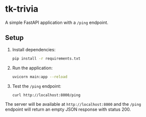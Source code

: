 # tk-trivia

A simple FastAPI application with a `/ping` endpoint.

## Setup

1. Install dependencies:
   ```bash
   pip install -r requirements.txt
   ```

2. Run the application:
   ```bash
   uvicorn main:app --reload
   ```

3. Test the `/ping` endpoint:
   ```bash
   curl http://localhost:8000/ping
   ```

The server will be available at `http://localhost:8000` and the `/ping` endpoint will return an empty JSON response with status 200.